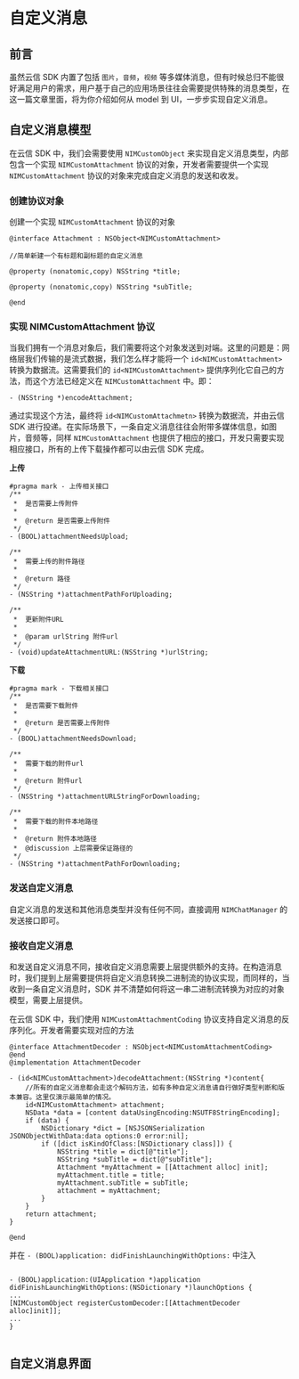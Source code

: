 # 自定义消息

## 前言

虽然云信 SDK 内置了包括 `图片`，`音频`，`视频` 等多媒体消息，但有时候总归不能很好满足用户的需求，用户基于自己的应用场景往往会需要提供特殊的消息类型，在这一篇文章里面，将为你介绍如何从 model 到 UI，一步步实现自定义消息。

## 自定义消息模型

在云信 SDK 中，我们会需要使用 `NIMCustomObject` 来实现自定义消息类型，内部包含一个实现 `NIMCustomAttachment` 协议的对象，开发者需要提供一个实现 `NIMCustomAttachment` 协议的对象来完成自定义消息的发送和收发。

### 创建协议对象

创建一个实现 `NIMCustomAttachment` 协议的对象

```objc
@interface Attachment : NSObject<NIMCustomAttachment>

//简单新建一个有标题和副标题的自定义消息

@property (nonatomic,copy) NSString *title;

@property (nonatomic,copy) NSString *subTitle;

@end
```

### 实现 NIMCustomAttachment 协议

当我们拥有一个消息对象后，我们需要将这个对象发送到对端。这里的问题是：网络层我们传输的是流式数据，我们怎么样才能将一个 `id<NIMCustomAttachment>` 转换为数据流。这需要我们的 `id<NIMCustomAttachment>` 提供序列化它自己的方法，而这个方法已经定义在 `NIMCustomAttachment` 中。即：

```objc
- (NSString *)encodeAttachment;
```

通过实现这个方法，最终将 `id<NIMCustomAttachmetn>` 转换为数据流，并由云信 SDK 进行投递。在实际场景下，一条自定义消息往往会附带多媒体信息，如图片，音频等，同样 `NIMCustomAttachment` 也提供了相应的接口，开发只需要实现相应接口，所有的上传下载操作都可以由云信 SDK 完成。

**上传**

```objc
#pragma mark - 上传相关接口
/**
 *  是否需要上传附件
 *
 *  @return 是否需要上传附件
 */
- (BOOL)attachmentNeedsUpload;

/**
 *  需要上传的附件路径
 *
 *  @return 路径
 */
- (NSString *)attachmentPathForUploading;

/**
 *  更新附件URL
 *
 *  @param urlString 附件url
 */
- (void)updateAttachmentURL:(NSString *)urlString;

```
**下载**

```objc
#pragma mark - 下载相关接口
/**
 *  是否需要下载附件
 *
 *  @return 是否需要上传附件
 */
- (BOOL)attachmentNeedsDownload;

/**
 *  需要下载的附件url
 *
 *  @return 附件url
 */
- (NSString *)attachmentURLStringForDownloading;

/**
 *  需要下载的附件本地路径
 *
 *  @return 附件本地路径
 *  @discussion 上层需要保证路径的
 */
- (NSString *)attachmentPathForDownloading;

```

### 发送自定义消息

自定义消息的发送和其他消息类型并没有任何不同，直接调用 `NIMChatManager` 的发送接口即可。

### 接收自定义消息

和发送自定义消息不同，接收自定义消息需要上层提供额外的支持。在构造消息时，我们提到上层需要提供将自定义消息转换二进制流的协议实现，而同样的，当收到一条自定义消息时，SDK 并不清楚如何将这一串二进制流转换为对应的对象模型，需要上层提供。

在云信 SDK 中，我们使用 `NIMCustomAttachmentCoding` 协议支持自定义消息的反序列化。开发者需要实现对应的方法

```objc
@interface AttachmentDecoder : NSObject<NIMCustomAttachmentCoding>
@end
@implementation AttachmentDecoder

- (id<NIMCustomAttachment>)decodeAttachment:(NSString *)content{
    //所有的自定义消息都会走这个解码方法，如有多种自定义消息请自行做好类型判断和版本兼容。这里仅演示最简单的情况。
    id<NIMCustomAttachment> attachment;
    NSData *data = [content dataUsingEncoding:NSUTF8StringEncoding];
    if (data) {
        NSDictionary *dict = [NSJSONSerialization JSONObjectWithData:data options:0 error:nil];
        if ([dict isKindOfClass:[NSDictionary class]]) {
            NSString *title = dict[@"title"];
            NSString *subTitle = dict[@"subTitle"];
            Attachment *myAttachment = [[Attachment alloc] init];
            myAttachment.title = title;
            myAttachment.subTitle = subTitle;
            attachment = myAttachment;
        }
    }
    return attachment;
}

@end
```

并在  `- (BOOL)application: didFinishLaunchingWithOptions:` 中注入

```objc

- (BOOL)application:(UIApplication *)application didFinishLaunchingWithOptions:(NSDictionary *)launchOptions {
...
[NIMCustomObject registerCustomDecoder:[[AttachmentDecoder alloc]init]];
... 
}
	
```

## 自定义消息界面